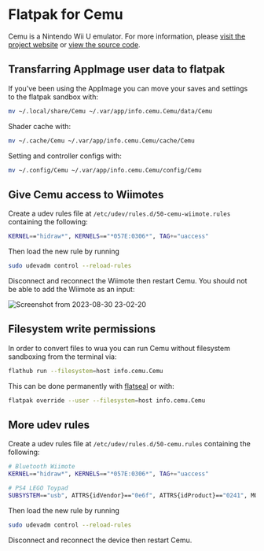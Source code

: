# Flatpak for Cemu

Cemu is a Nintendo Wii U emulator. For more information, please [visit the project website](https://cemu.info/) or [view the source code](https://github.com/cemu-project/Cemu/).

## Transfarring AppImage user data to flatpak

If you've been using the AppImage you can move your saves and settings to the flatpak sandbox with:

```sh
mv ~/.local/share/Cemu ~/.var/app/info.cemu.Cemu/data/Cemu
```

Shader cache with:
```sh
mv ~/.cache/Cemu ~/.var/app/info.cemu.Cemu/cache/Cemu
```

Setting and controller configs with:
```sh
mv ~/.config/Cemu ~/.var/app/info.cemu.Cemu/config/Cemu
```

## Give Cemu access to Wiimotes

Create a udev rules file at `/etc/udev/rules.d/50-cemu-wiimote.rules` containing the following:
```sh
KERNEL=="hidraw*", KERNELS=="*057E:0306*", TAG+="uaccess"
```

Then load the new rule by running
```sh
sudo udevadm control --reload-rules
```

Disconnect and reconnect the Wiimote then restart Cemu. You should not be able to add the Wiimote as an input:

![Screenshot from 2023-08-30 23-02-20](https://github.com/flathub/info.cemu.Cemu/assets/334272/ab44f97f-8d63-4ed4-ad82-a4415311cf87)


## Filesystem write permissions

In order to convert files to wua you can run Cemu without filesystem sandboxing from the terminal via:

```sh
flathub run --filesystem=host info.cemu.Cemu
```

This can be done permanently with [flatseal](https://flathub.org/apps/details/com.github.tchx84.Flatseal) or with:

```sh
flatpak override --user --filesystem=host info.cemu.Cemu
```

## More udev rules

Create a udev rules file at `/etc/udev/rules.d/50-cemu.rules` containing the following:
```sh
# Bluetooth Wiimote
KERNEL=="hidraw*", KERNELS=="*057E:0306*", TAG+="uaccess"

# PS4 LEGO Toypad
SUBSYSTEM=="usb", ATTRS{idVendor}=="0e6f", ATTRS{idProduct}=="0241", MODE="0666", TAG+="uaccess"
```

Then load the new rule by running
```sh
sudo udevadm control --reload-rules
```

Disconnect and reconnect the device then restart Cemu.
